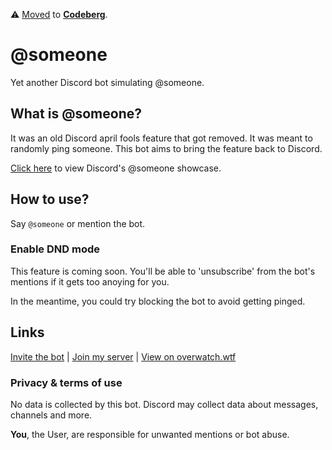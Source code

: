 :warning: [Moved](https://github.com/github/site-policy/pull/582) to **[Codeberg](https://codeberg.org/Cyanic76/at-someone)**.

# @someone
Yet another Discord bot simulating @someone.

## What is @someone?
It was an old Discord april fools feature that got removed. It was meant to randomly ping someone. This bot aims to bring the feature back to Discord.

[Click here](https://www.youtube.com/watch?v=BeG5FqTpl9U) to view Discord's @someone showcase.

## How to use?
Say `@someone` or mention the bot.

### Enable DND mode
This feature is coming soon. You'll be able to 'unsubscribe' from the bot's mentions if it gets too anoying for you.

In the meantime, you could try blocking the bot to avoid getting pinged.

## Links
[Invite the bot](https://r.cyanic.tk/?id=8) |
[Join my server](https://discord.gg/zp8zF7Zx7y) |
[View on overwatch.wtf](https://overwatch.wtf/applications/853643169966325791)

### Privacy & terms of use
No data is collected by this bot. Discord may collect data about messages, channels and more.

**You**, the User, are responsible for unwanted mentions or bot abuse.
